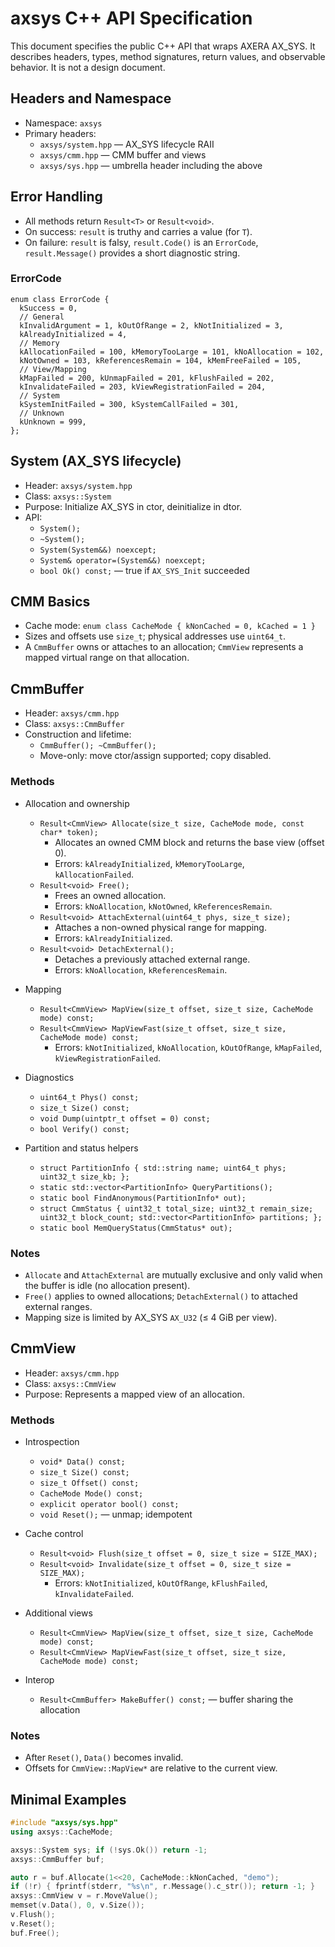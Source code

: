 # axsys C++ API Specification

This document specifies the public C++ API that wraps AXERA AX_SYS.
It describes headers, types, method signatures, return values, and
observable behavior. It is not a design document.

## Headers and Namespace
- Namespace: `axsys`
- Primary headers:
  - `axsys/system.hpp` — AX_SYS lifecycle RAII
  - `axsys/cmm.hpp` — CMM buffer and views
  - `axsys/sys.hpp` — umbrella header including the above

## Error Handling
- All methods return `Result<T>` or `Result<void>`.
- On success: `result` is truthy and carries a value (for `T`).
- On failure: `result` is falsy, `result.Code()` is an `ErrorCode`,
  `result.Message()` provides a short diagnostic string.

### ErrorCode
```
enum class ErrorCode {
  kSuccess = 0,
  // General
  kInvalidArgument = 1, kOutOfRange = 2, kNotInitialized = 3,
  kAlreadyInitialized = 4,
  // Memory
  kAllocationFailed = 100, kMemoryTooLarge = 101, kNoAllocation = 102,
  kNotOwned = 103, kReferencesRemain = 104, kMemFreeFailed = 105,
  // View/Mapping
  kMapFailed = 200, kUnmapFailed = 201, kFlushFailed = 202,
  kInvalidateFailed = 203, kViewRegistrationFailed = 204,
  // System
  kSystemInitFailed = 300, kSystemCallFailed = 301,
  // Unknown
  kUnknown = 999,
};
```

## System (AX_SYS lifecycle)
- Header: `axsys/system.hpp`
- Class: `axsys::System`
- Purpose: Initialize AX_SYS in ctor, deinitialize in dtor.
- API:
  - `System();`
  - `~System();`
  - `System(System&&) noexcept;`
  - `System& operator=(System&&) noexcept;`
  - `bool Ok() const;` — true if `AX_SYS_Init` succeeded

## CMM Basics
- Cache mode: `enum class CacheMode { kNonCached = 0, kCached = 1 }`
- Sizes and offsets use `size_t`; physical addresses use `uint64_t`.
- A `CmmBuffer` owns or attaches to an allocation; `CmmView` represents
  a mapped virtual range on that allocation.

## CmmBuffer
- Header: `axsys/cmm.hpp`
- Class: `axsys::CmmBuffer`
- Construction and lifetime:
  - `CmmBuffer(); ~CmmBuffer();`
  - Move-only: move ctor/assign supported; copy disabled.

### Methods
- Allocation and ownership
  - `Result<CmmView> Allocate(size_t size, CacheMode mode, const char* token);`
    - Allocates an owned CMM block and returns the base view (offset 0).
    - Errors: `kAlreadyInitialized`, `kMemoryTooLarge`, `kAllocationFailed`.
  - `Result<void> Free();`
    - Frees an owned allocation.
    - Errors: `kNoAllocation`, `kNotOwned`, `kReferencesRemain`.
  - `Result<void> AttachExternal(uint64_t phys, size_t size);`
    - Attaches a non-owned physical range for mapping.
    - Errors: `kAlreadyInitialized`.
  - `Result<void> DetachExternal();`
    - Detaches a previously attached external range.
    - Errors: `kNoAllocation`, `kReferencesRemain`.

- Mapping
  - `Result<CmmView> MapView(size_t offset, size_t size, CacheMode mode) const;`
  - `Result<CmmView> MapViewFast(size_t offset, size_t size, CacheMode mode) const;`
    - Errors: `kNotInitialized`, `kNoAllocation`, `kOutOfRange`, `kMapFailed`,
      `kViewRegistrationFailed`.

- Diagnostics
  - `uint64_t Phys() const;`
  - `size_t Size() const;`
  - `void Dump(uintptr_t offset = 0) const;`
  - `bool Verify() const;`

- Partition and status helpers
  - `struct PartitionInfo { std::string name; uint64_t phys; uint32_t size_kb; };`
  - `static std::vector<PartitionInfo> QueryPartitions();`
  - `static bool FindAnonymous(PartitionInfo* out);`
  - `struct CmmStatus { uint32_t total_size; uint32_t remain_size; uint32_t block_count; std::vector<PartitionInfo> partitions; };`
  - `static bool MemQueryStatus(CmmStatus* out);`

### Notes
- `Allocate` and `AttachExternal` are mutually exclusive and only valid
  when the buffer is idle (no allocation present).
- `Free()` applies to owned allocations; `DetachExternal()` to attached
  external ranges.
- Mapping size is limited by AX_SYS `AX_U32` (≤ 4 GiB per view).

## CmmView
- Header: `axsys/cmm.hpp`
- Class: `axsys::CmmView`
- Purpose: Represents a mapped view of an allocation.

### Methods
- Introspection
  - `void* Data() const;`
  - `size_t Size() const;`
  - `size_t Offset() const;`
  - `CacheMode Mode() const;`
  - `explicit operator bool() const;`
  - `void Reset();` — unmap; idempotent

- Cache control
  - `Result<void> Flush(size_t offset = 0, size_t size = SIZE_MAX);`
  - `Result<void> Invalidate(size_t offset = 0, size_t size = SIZE_MAX);`
    - Errors: `kNotInitialized`, `kOutOfRange`, `kFlushFailed`,
      `kInvalidateFailed`.

- Additional views
  - `Result<CmmView> MapView(size_t offset, size_t size, CacheMode mode) const;`
  - `Result<CmmView> MapViewFast(size_t offset, size_t size, CacheMode mode) const;`

- Interop
  - `Result<CmmBuffer> MakeBuffer() const;` — buffer sharing the allocation

### Notes
- After `Reset()`, `Data()` becomes invalid.
- Offsets for `CmmView::MapView*` are relative to the current view.

## Minimal Examples
```cpp
#include "axsys/sys.hpp"
using axsys::CacheMode;

axsys::System sys; if (!sys.Ok()) return -1;
axsys::CmmBuffer buf;

auto r = buf.Allocate(1<<20, CacheMode::kNonCached, "demo");
if (!r) { fprintf(stderr, "%s\n", r.Message().c_str()); return -1; }
axsys::CmmView v = r.MoveValue();
memset(v.Data(), 0, v.Size());
v.Flush();
v.Reset();
buf.Free();
```

